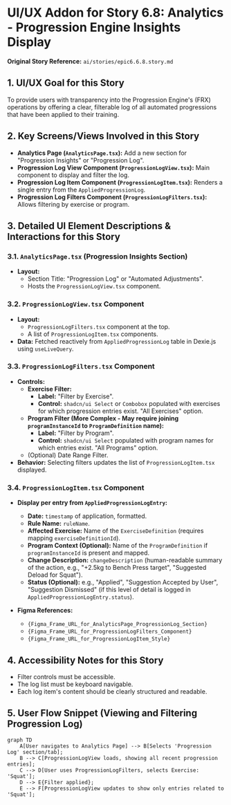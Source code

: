 # UI/UX Addon for Story 6.8: Analytics - Progression Engine Insights Display

**Original Story Reference:** `ai/stories/epic6.6.8.story.md`

## 1. UI/UX Goal for this Story

To provide users with transparency into the Progression Engine's (FRX) operations by offering a clear, filterable log of all automated progressions that have been applied to their training.

## 2. Key Screens/Views Involved in this Story

- **Analytics Page (`AnalyticsPage.tsx`):** Add a new section for "Progression Insights" or "Progression Log".
- **Progression Log View Component (`ProgressionLogView.tsx`):** Main component to display and filter the log.
- **Progression Log Item Component (`ProgressionLogItem.tsx`):** Renders a single entry from the `AppliedProgressionLog`.
- **Progression Log Filters Component (`ProgressionLogFilters.tsx`):** Allows filtering by exercise or program.

## 3. Detailed UI Element Descriptions & Interactions for this Story

### 3.1. `AnalyticsPage.tsx` (Progression Insights Section)

- **Layout:**
  - Section Title: "Progression Log" or "Automated Adjustments".
  - Hosts the `ProgressionLogView.tsx` component.

### 3.2. `ProgressionLogView.tsx` Component

- **Layout:**
  - `ProgressionLogFilters.tsx` component at the top.
  - A list of `ProgressionLogItem.tsx` components.
- **Data:** Fetched reactively from `AppliedProgressionLog` table in Dexie.js using `useLiveQuery`.

### 3.3. `ProgressionLogFilters.tsx` Component

- **Controls:**
  - **Exercise Filter:**
    - **Label:** "Filter by Exercise".
    - **Control:** `shadcn/ui Select` or `Combobox` populated with exercises for which progression entries exist. "All Exercises" option.
  - **Program Filter (More Complex - May require joining `programInstanceId` to `ProgramDefinition` name):**
    - **Label:** "Filter by Program".
    - **Control:** `shadcn/ui Select` populated with program names for which entries exist. "All Programs" option.
  - (Optional) Date Range Filter.
- **Behavior:** Selecting filters updates the list of `ProgressionLogItem.tsx` displayed.

### 3.4. `ProgressionLogItem.tsx` Component

- **Display per entry from `AppliedProgressionLogEntry`:**

  - **Date:** `timestamp` of application, formatted.
  - **Rule Name:** `ruleName`.
  - **Affected Exercise:** Name of the `ExerciseDefinition` (requires mapping `exerciseDefinitionId`).
  - **Program Context (Optional):** Name of the `ProgramDefinition` if `programInstanceId` is present and mapped.
  - **Change Description:** `changeDescription` (human-readable summary of the action, e.g., "+2.5kg to Bench Press target", "Suggested Deload for Squat").
  - **Status (Optional):** e.g., "Applied", "Suggestion Accepted by User", "Suggestion Dismissed" (if this level of detail is logged in `AppliedProgressionLogEntry.status`).

- **Figma References:**
  - `{Figma_Frame_URL_for_AnalyticsPage_ProgressionLog_Section}`
  - `{Figma_Frame_URL_for_ProgressionLogFilters_Component}`
  - `{Figma_Frame_URL_for_ProgressionLogItem_Style}`

## 4. Accessibility Notes for this Story

- Filter controls must be accessible.
- The log list must be keyboard navigable.
- Each log item's content should be clearly structured and readable.

## 5. User Flow Snippet (Viewing and Filtering Progression Log)

```mermaid
graph TD
    A[User navigates to Analytics Page] --> B[Selects 'Progression Log' section/tab];
    B --> C[ProgressionLogView loads, showing all recent progression entries];
    C --> D[User uses ProgressionLogFilters, selects Exercise: 'Squat'];
    D --> E{Filter applied};
    E --> F[ProgressionLogView updates to show only entries related to 'Squat'];
```
